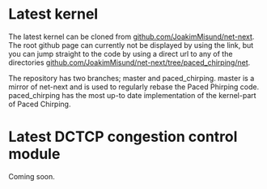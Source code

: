 # Latest kernel
The latest kernel can be cloned from
[github.com/JoakimMisund/net-next](github.com/JoakimMisund/net-next).
The root github page can currently not be displayed by using the link, but you can
jump straight to the code by using a direct url to any of the directories [github.com/JoakimMisund/net-next/tree/paced_chirping/net](github.com/JoakimMisund/net-next/tree/paced_chirping/net).

The repository has two branches; master and paced\_chirping. master is a mirror
of net-next and is used to regularly rebase the Paced Phirping code.
paced\_chirping has the most up-to date implementation of the kernel-part of
Paced Chirping.

# Latest DCTCP congestion control module
Coming soon.
